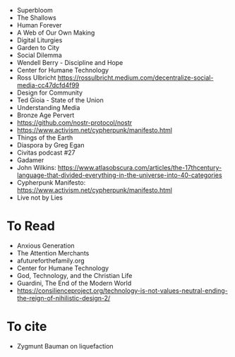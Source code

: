- Superbloom
- The Shallows
- Human Forever
- A Web of Our Own Making
- Digital Liturgies
- Garden to City
- Social Dilemma
- Wendell Berry - Discipline and Hope
- Center for Humane Technology
- Ross Ulbricht https://rossulbricht.medium.com/decentralize-social-media-cc47dcfd4f99
- Design for Community
- Ted Gioia - State of the Union
- Understanding Media
- Bronze Age Pervert
- https://github.com/nostr-protocol/nostr
- https://www.activism.net/cypherpunk/manifesto.html
- Things of the Earth
- Diaspora by Greg Egan
- Civitas podcast #27
- Gadamer
- John Wilkins: https://www.atlasobscura.com/articles/the-17thcentury-language-that-divided-everything-in-the-universe-into-40-categories
- Cypherpunk Manifesto: https://www.activism.net/cypherpunk/manifesto.html
- Live not by Lies


# To Read

- Anxious Generation
- The Attention Merchants
- afutureforthefamily.org
- Center for Humane Technology
- God, Technology, and the Christian Life
- Guardini, The End of the Modern World
- https://consilienceproject.org/technology-is-not-values-neutral-ending-the-reign-of-nihilistic-design-2/

# To cite

- Zygmunt Bauman on liquefaction
